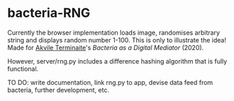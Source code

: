 # bacteria-RNG

Currently the browser implementation loads image, randomises arbitrary string and displays random number 1-100. This is only to illustrate the idea! Made for [Akvile Terminaite](https://2020.rca.ac.uk/students/akvile-terminaite)'s *Bacteria as a Digital Mediator* (2020).

However, server/rng.py includes a difference hashing algorithm that is fully functional.

TO DO: write documentation, link rng.py to app, devise data feed from bacteria, further development, etc.

